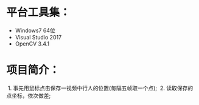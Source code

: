 # 平台工具集：
- Windows7 64位
- Visual Studio 2017
- OpenCV 3.4.1

# 项目简介：
  1. 事先用鼠标点击保存一视频中行人的位置(每隔五帧取一个点);
  2. 读取保存的点坐标，依次做差;
